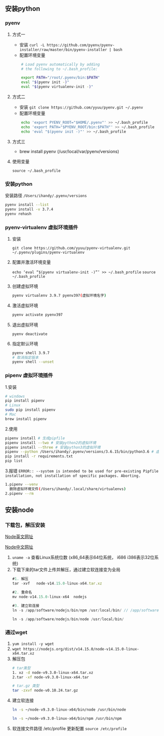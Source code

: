 ## 安装python

### pyenv
1. 方式一
   - 安装 `curl -L https://github.com/pyenv/pyenv-installer/raw/master/bin/pyenv-installer | bash`
   - 配置环境变量
    ```sh
        # Load pyenv automatically by adding
        # the following to ~/.bash_profile:

        export PATH="/root/.pyenv/bin:$PATH"
        eval "$(pyenv init -)"
        eval "$(pyenv virtualenv-init -)"
    ```
2. 方式二
   - 安装 `git clone https://github.com/yyuu/pyenv.git ~/.pyenv`
   - 配置环境变量
    ```sh
        echo 'export PYENV_ROOT="$HOME/.pyenv"' >> ~/.bash_profile  
        echo 'export PATH="$PYENV_ROOT/bin:$PATH"' >> ~/.bash_profile 
        echo 'eval "$(pyenv init -)"' >> ~/.bash_profile

    ```
3. 方式三
   - brew install pyenv (/usr/local/var/pyenv/versions)
  
4. 使用变量
   ```
   source ~/.bash_profile
   ```

### 安装python
安装路径 `/Users/ihandy/.pyenv/versions`
```sh
pyenv install --list
pyenv install -v 3.7.4
pyenv rehash
```

### pyenv-virtualenv 虚拟环境插件
1. 安装
   
   `git clone https://github.com/yyuu/pyenv-virtualenv.git ~/.pyenv/plugins/pyenv-virtualenv`

2. 配置并激活环境变量
   
   `echo ‘eval “$(pyenv virtualenv-init -)”’ >> ~/.bash_profile`
   `source ~/.bash_profile`

3. 创建虚拟环境
   ```sh
   pyenv virtualenv 3.9.7 pyenv397(虚拟环境名字)
   ```
4. 激活虚拟环境
   ```sh
   pyenv activate pyenv397
   ```
5. 退出虚拟环境
   ```
   pyenv deactivate
   ```
6. 指定默认环境
   ```sh
   pyenv shell 3.9.7
   # 取消指定版本
   pyenv shell --unset
   ```

### pipenv 虚拟环境插件
1.安装
   ```bash
   # windows
   pip install pipenv
   # Linux
   sudo pip install pipenv
   # Mac
   brew install pipenv
   ```

2.使用
   ```bash
   pipenv install # 生成pipfile
   pipenv install --two # 安装python2的虚拟环境
   pipenv install --three # 安装python3的虚拟环境
   pipenv --python /Users/ihandy/.pyenv/versions/3.6.15/bin/python3.6 # 虚拟环境路径/Users/ihandy/.local/share/virtualenvs
   pip install -r requirements.txt
   pip list
   ```

3.报错
   `ERROR:: --system is intended to be used for pre-existing Pipfile installation, not installation of specific packages. Aborting.`
   ```bash
   1.pipenv --venv
     删除虚拟环境文件(/Users/ihandy/.local/share/virtualenvs)
   2.pipenv --rm
   
   ```


## 安装node
### 下载包，解压安装
[Node英文网址](https://nodejs.org/en/download/)

[Node中文网址](http://nodejs.cn/download/)

1. `uname -a` 查看Linux系统位数 (x86_64表示64位系统， i686 i386表示32位系统)
2. 下载下来的tar文件上传并解压，通过建立软连接变为全局
   ```js
   #1. 解压
   tar -xvf   node-v14.15.0-linux-x64.tar.xz

   #2. 重命名
   mv node-v14.15.0-linux-x64  nodejs

   #3. 建立软连接
   ln -s /app/software/nodejs/bin/npm /usr/local/bin/ // /app/software为node的路径

   ln -s /app/software/nodejs/bin/node /usr/local/bin/   
   ```
### 通过wget
1. `yum install -y wget`
2. `wget https://nodejs.org/dist/v14.15.0/node-v14.15.0-linux-x64.tar.xz`
3. 解压包
   ```bash
   # tar类型
   1. xz -d node-v9.3.0-linux-x64.tar.xz
   2.tar -xf node-v9.3.0-linux-x64.tar

   # tar.gz 类型
   tar -zxvf node-v0.10.24.tar.gz
   ```
4. 建立软连接
   ```bash
   ln -s ~/node-v9.3.0-linux-x64/bin/node /usr/bin/node

   ln -s ~/node-v9.3.0-linux-x64/bin/npm /usr/bin/npm
   ```
5. 软连接文件路径 /etc/profile
   更新配置 `source /etc/profile`

